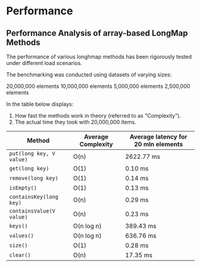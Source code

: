 # Performance

## Performance Analysis of array-based LongMap Methods

The performance of various longhmap methods has been rigorously tested under different load scenarios. 

The benchmarking was conducted using datasets of varying sizes:

20,000,000 elements
10,000,000 elements
5,000,000 elements
2,500,000 elements

In the table below displays:
1. How fast the methods work in theory (referred to as "Complexity").
2. The actual time they took with 20,000,000 items.


| **Method**               | **Average Complexity**| **Average latency for 20 mln elements**|
|--------------------------|-----------------------|----------------------|
| `put(long key, V value)` | O(n)                  | 2622.77 ms	          |
| `get(long key)`          | O(1)                  | 0.10 ms	            |
| `remove(long key)`       | O(1)                  | 0.14 ms              |
| `isEmpty()`              | O(1)                  | 0.13 ms	            |
| `containsKey(long key)`  | O(n)                  | 0.29 ms	            |
| `containsValue(V value)` | O(n)                  | 0.23 ms	            |
| `keys()`                 | O(n log n)            | 389.43 ms	          |
| `values()`               | O(n log n)            | 636.76 ms	          |
| `size()`                 | O(1)                  | 0.28 ms              |
| `clear()`                | O(n)                  | 17.35 ms             |
